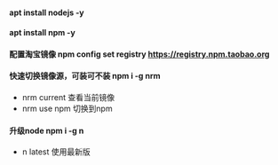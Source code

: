 #### apt install nodejs -y
#### apt install npm -y
#### 配置淘宝镜像 npm config set registry https://registry.npm.taobao.org
#### 快速切换镜像源，可装可不装 npm i -g nrm 
- nrm current 查看当前镜像
- nrm use npm 切换到npm
#### 升级node npm i -g n
- n latest 使用最新版


